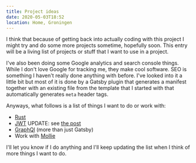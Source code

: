 ```yaml
---
title: Project ideas
date: 2020-05-03T18:52
location: Home, Groningen
---
```


I think that because of getting back into actually coding with this project I
might try and do some more projects sometime, hopefully soon. This entry will
be a living list of projects or stuff that I want to use in a project.

I've also been doing some Google analytics and search console things. While I
don't love Google for tracking me, they make cool software. SEO is something I
haven't really done anything with before. I've looked into it a little bit but
most of it is done by a Gatsby plugin that generates a manifest together with an
existing file from the template that I started with that automatically generates
<code>meta</code> header tags.

Anyways, what follows is a list of things I want to do or work with:

- [Rust](https://www.rust-lang.org/)
- [JWT](https://jwt.io/) UPDATE: see [the post](/jwt-service/)
- [GraphQl](https://graphql.org/) (more than just Gatsby)
- Work with [Mollie](https://www.mollie.com/en/)

I'll let you know if I do anything and I'll keep updating the list when I
think of more things I want to do.
